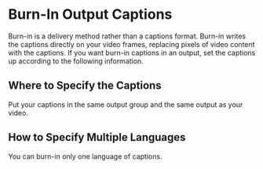 # Burn\-In Output Captions<a name="burn-in-output-captions"></a>

Burn\-in is a delivery method rather than a captions format\. Burn\-in writes the captions directly on your video frames, replacing pixels of video content with the captions\. If you want burn\-in captions in an output, set the captions up according to the following information\.

## Where to Specify the Captions<a name="where-burn-in-output-captions"></a>

Put your captions in the same output group and the same output as your video\.

## How to Specify Multiple Languages<a name="multilang-burn-in-output-captions"></a>

You can burn\-in only one language of captions\. 